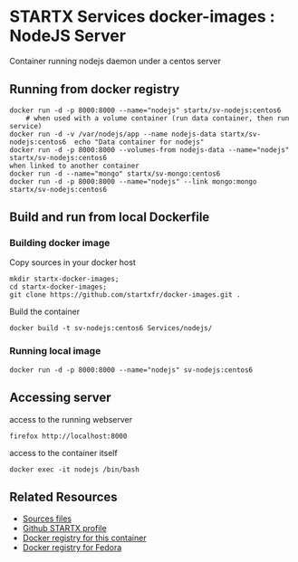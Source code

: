 # STARTX Services docker-images : NodeJS Server

Container running nodejs daemon under a centos server

## Running from docker registry

	docker run -d -p 8000:8000 --name="nodejs" startx/sv-nodejs:centos6
        # when used with a volume container (run data container, then run service)
	docker run -d -v /var/nodejs/app --name nodejs-data startx/sv-nodejs:centos6  echo "Data container for nodejs"
	docker run -d -p 8000:8000 --volumes-from nodejs-data --name="nodejs" startx/sv-nodejs:centos6
	when linked to another container
	docker run -d --name="mongo" startx/sv-mongo:centos6
	docker run -d -p 8000:8000 --name="nodejs" --link mongo:mongo startx/sv-nodejs:centos6

## Build and run from local Dockerfile
### Building docker image
Copy sources in your docker host 

	mkdir startx-docker-images; 
	cd startx-docker-images;
	git clone https://github.com/startxfr/docker-images.git .

Build the container

	docker build -t sv-nodejs:centos6 Services/nodejs/

### Running local image

	docker run -d -p 8000:8000 --name="nodejs" sv-nodejs:centos6

## Accessing server
access to the running webserver

	firefox http://localhost:8000

access to the container itself

	docker exec -it nodejs /bin/bash

## Related Resources
* [Sources files](https://github.com/startxfr/docker-images/tree/master/Services/nodejs)
* [Github STARTX profile](https://github.com/startxfr/docker-images)
* [Docker registry for this container](https://registry.hub.docker.com/u/startx/sv-nodejs/)
* [Docker registry for Fedora](https://registry.hub.docker.com/u/fedora/)